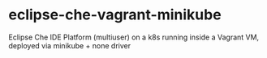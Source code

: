 # eclipse-che-vagrant-minikube
Eclipse Che IDE Platform (multiuser) on a k8s running inside a Vagrant VM, deployed via minikube + none driver
